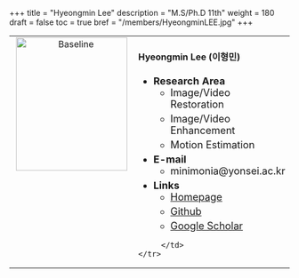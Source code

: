 +++
title = "Hyeongmin Lee"
description = "M.S/Ph.D 11th"
weight = 180
draft = false
toc = true
bref = "/members/HyeongminLEE.jpg"
+++
<table>
    <tr>
       <td width="280" align="center" valign="top">
          <img alt="Baseline" width="200px" height="240" src="/members/HyeongminLEE.jpg">
       </td>
       <td>
            <h4>Hyeongmin Lee (이형민)</h4>
            <ul class="member_info">
                <li style="font-size: 18px"><b>Research Area</b>
                    <ul class="interest">
                        <li style="margin-bottom: 5px">Image/Video Restoration</li>
                        <li style="margin-bottom: 5px">Image/Video Enhancement</li>
                        <li style="margin-bottom: 5px">Motion Estimation</li>
                    </ul>
                </li>
                <li style="font-size: 18px"><b>E-mail</b>
                    <ul>
                        <li style="margin-bottom: 5px">minimonia@yonsei.ac.kr</li>
                    </ul>
                </li>
                <li style="font-size: 18px"><b>Links</b>
                    <ul class="interest">
                        <li style="margin-bottom: 5px"><a href="https://hyeongminlee.github.io/">Homepage</a></li>
                        <li style="margin-bottom: 5px"><a href="https://github.com/HyeongminLEE">Github</a></li>
                        <li style="margin-bottom: 5px"><a href="https://scholar.google.co.kr/citations?user=eEB3K6gAAAAJ">Google Scholar</a></li>
                    </ul>
                </li>
            </ul>
            
         </td>
    </tr>
</table>